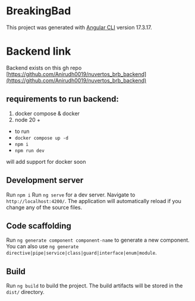 # BreakingBad

This project was generated with [Angular CLI](https://github.com/angular/angular-cli) version 17.3.17.
# Backend link
Backend exists on this gh repo
[https://github.com/Anirudh0019/nuvertos_brb_backend](https://github.com/Anirudh0019/nuvertos_brb_backend)
## requirements to run backend:
1. docker compose & docker
2. node 20 +
- to run
- `docker compose up -d`
- `npm i`
- `npm run dev`

will add support for docker soon

## Development server
Run `npm i`
Run `ng serve` for a dev server. Navigate to `http://localhost:4200/`. The application will automatically reload if you change any of the source files.

## Code scaffolding

Run `ng generate component component-name` to generate a new component. You can also use `ng generate directive|pipe|service|class|guard|interface|enum|module`.

## Build

Run `ng build` to build the project. The build artifacts will be stored in the `dist/` directory.


